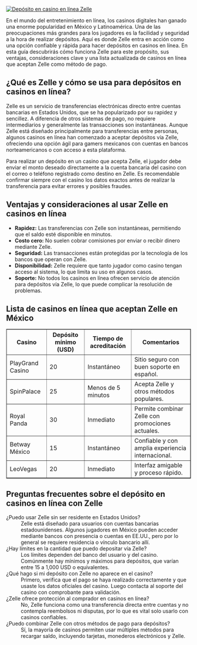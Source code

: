 [![Depósito en casino en línea Zelle](https://123-caf.pages.dev/gitsignup.png)](https://vrmoo.ru/Bt82HjjY)

<p>En el mundo del entretenimiento en línea, los casinos digitales han ganado una enorme popularidad en México y Latinoamérica. Una de las preocupaciones más grandes para los jugadores es la facilidad y seguridad a la hora de realizar depósitos. Aquí es donde Zelle entra en acción como una opción confiable y rápida para hacer depósitos en casinos en línea. En esta guía descubrirás cómo funciona Zelle para este propósito, sus ventajas, consideraciones clave y una lista actualizada de casinos en línea que aceptan Zelle como método de pago.</p>  <h2>¿Qué es Zelle y cómo se usa para depósitos en casinos en línea?</h2> <p>Zelle es un servicio de transferencias electrónicas directo entre cuentas bancarias en Estados Unidos, que se ha popularizado por su rapidez y sencillez. A diferencia de otros sistemas de pago, no requiere intermediarios y generalmente las transacciones son instantáneas. Aunque Zelle está diseñado principalmente para transferencias entre personas, algunos casinos en línea han comenzado a aceptar depósitos vía Zelle, ofreciendo una opción ágil para gamers mexicanos con cuentas en bancos norteamericanos o con acceso a esta plataforma.</p>  <p>Para realizar un depósito en un casino que acepta Zelle, el jugador debe enviar el monto deseado directamente a la cuenta bancaria del casino con el correo o teléfono registrado como destino en Zelle. Es recomendable confirmar siempre con el casino los datos exactos antes de realizar la transferencia para evitar errores y posibles fraudes.</p>  <h2>Ventajas y consideraciones al usar Zelle en casinos en línea</h2> <ul>   <li><strong>Rapidez:</strong> Las transferencias con Zelle son instantáneas, permitiendo que el saldo esté disponible en minutos.</li>   <li><strong>Costo cero:</strong> No suelen cobrar comisiones por enviar o recibir dinero mediante Zelle.</li>   <li><strong>Seguridad:</strong> Las transacciones están protegidas por la tecnología de los bancos que operan con Zelle.</li>   <li><strong>Disponibilidad:</strong> Zelle requiere que tanto jugador como casino tengan acceso al sistema, lo que limita su uso en algunos casos.</li>   <li><strong>Soporte:</strong> No todos los casinos en línea ofrecen servicio de atención para depósitos vía Zelle, lo que puede complicar la resolución de problemas.</li> </ul>  <h2>Lista de casinos en línea que aceptan Zelle en México</h2> <table border="1" cellpadding="6" cellspacing="0">   <thead>     <tr>       <th>Casino</th>       <th>Depósito mínimo (USD)</th>       <th>Tiempo de acreditación</th>       <th>Comentarios</th>     </tr>   </thead>   <tbody>     <tr>       <td>PlayGrand Casino</td>       <td>20</td>       <td>Instantáneo</td>       <td>Sitio seguro con buen soporte en español.</td>     </tr>     <tr>       <td>SpinPalace</td>       <td>25</td>       <td>Menos de 5 minutos</td>       <td>Acepta Zelle y otros métodos populares.</td>     </tr>     <tr>       <td>Royal Panda</td>       <td>30</td>       <td>Inmediato</td>       <td>Permite combinar Zelle con promociones actuales.</td>     </tr>     <tr>       <td>Betway México</td>       <td>15</td>       <td>Instantáneo</td>       <td>Confiable y con amplia experiencia internacional.</td>     </tr>     <tr>       <td>LeoVegas</td>       <td>20</td>       <td>Inmediato</td>       <td>Interfaz amigable y proceso rápido.</td>     </tr>   </tbody> </table>  <h2>Preguntas frecuentes sobre el depósito en casinos en línea con Zelle</h2> <dl>   <dt>¿Puedo usar Zelle sin ser residente en Estados Unidos?</dt>   <dd>Zelle está diseñado para usuarios con cuentas bancarias estadounidenses. Algunos jugadores en México pueden acceder mediante bancos con presencia o cuentas en EE.UU., pero por lo general se requiere residencia o vínculo bancario allí.</dd>    <dt>¿Hay límites en la cantidad que puedo depositar vía Zelle?</dt>   <dd>Los límites dependen del banco del usuario y del casino. Comúnmente hay mínimos y máximos para depósitos, que varían entre 15 a 1,000 USD o equivalentes.</dd>    <dt>¿Qué hago si mi depósito con Zelle no aparece en el casino?</dt>   <dd>Primero, verifica que el pago se haya realizado correctamente y que usaste los datos oficiales del casino. Luego contacta al soporte del casino con comprobante para validación.</dd>    <dt>¿Zelle ofrece protección al comprador en casinos en línea?</dt>   <dd>No, Zelle funciona como una transferencia directa entre cuentas y no contempla reembolsos ni disputas, por lo que es vital solo usarlo con casinos confiables.</dd>    <dt>¿Puedo combinar Zelle con otros métodos de pago para depósitos?</dt>   <dd>Sí, la mayoría de casinos permiten usar múltiples métodos para recargar saldo, incluyendo tarjetas, monederos electrónicos y Zelle.</dd> </dl>